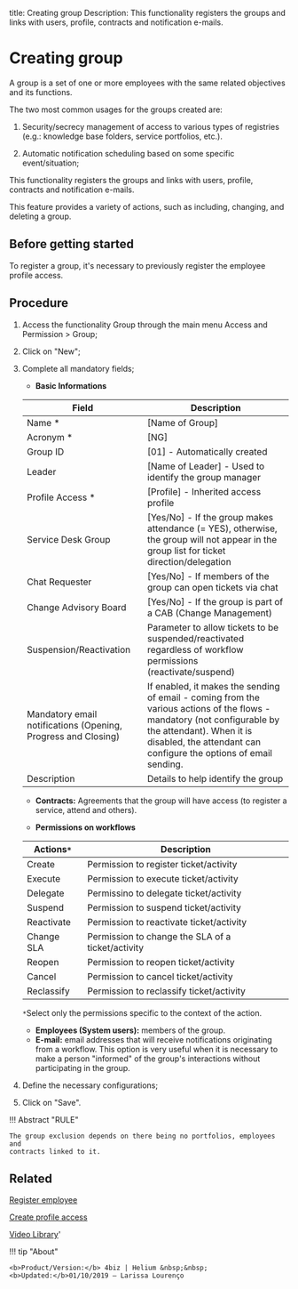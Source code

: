 title: Creating group
Description: This functionality registers the groups and links with users, profile, contracts and notification e-mails.

# Creating group

A group is a set of one or more employees with the same related objectives and its functions.

The two most common usages for the groups created are:

1.	Security/secrecy management of access to various types of registries (e.g.: knowledge base folders, service portfolios, etc.).

2.	Automatic notification scheduling based on some specific event/situation;


This functionality registers the groups and links with users, profile, contracts and notification e-mails.

This feature provides a variety of actions, such as including, changing, and deleting a group.

## Before getting started

To register a group, it's necessary to previously register the employee profile
access.

## Procedure

1.  Access the functionality Group through the main menu Access and Permission
    \> Group;

2.  Click on "New";

3.  Complete all mandatory fields;

    - **Basic Informations**

    |Field|Description|
    |-|-|
    |Name *	|[Name of Group]|
    |Acronym *	|[NG]|
    |Group ID|[01] - Automatically created|
    |Leader|[Name of Leader] - Used to identify the group manager|
    |Profile Access *	|[Profile] - Inherited access profile|
    |Service Desk Group|[Yes/No] - If the group makes attendance (= YES), otherwise, the group will not appear in the group list for ticket direction/delegation|
    |Chat Requester|[Yes/No] - If members of the group can open tickets via chat|
    |Change Advisory Board|[Yes/No] - If the group is part of a CAB (Change Management)|
    |Suspension/Reactivation |Parameter to allow tickets to be suspended/reactivated regardless of workflow permissions (reactivate/suspend)|
    |Mandatory email notifications (Opening, Progress and Closing)|If enabled, it makes the sending of email - coming from the various actions of the flows - mandatory (not configurable by the attendant). When it is disabled, the attendant can configure the options of email sending.|
    |Description |Details to help identify the group|

    - **Contracts:** Agreements that the group will have access (to register a service, attend and others).

    - **Permissions on workflows**

    |Actions```*```| Description|
	  |-|-|
	  |Create|Permission to register ticket/activity|
	  |Execute|Permission to execute ticket/activity|
    |Delegate|Permissino to delegate ticket/activity|
	  |Suspend|Permission to suspend ticket/activity|
    |Reactivate|Permission to reactivate ticket/activity|
    |Change SLA|Permission to change the SLA of a ticket/activity|
	  |Reopen|Permission to reopen ticket/activity|
    |Cancel|Permission to cancel ticket/activity|
    |Reclassify|Permission to reclassify ticket/activity|

    ```*```Select only the permissions specific to the context of the action.

    - **Employees (System users):** members of the group.
    - **E-mail:** email addresses that will receive notifications originating from a workflow. This option is very useful when it is necessary to make a person "informed" of the group's interactions without participating in the group.

4.  Define the necessary configurations;
5.  Click on "Save".


!!! Abstract "RULE"

    The group exclusion depends on there being no portfolios, employees and
    contracts linked to it.    

Related
-----------

[Register employee](/en-us/4biz-helium/initial-settings/access-settings/user/register-employee.html)

[Create profile access](/en-us/4biz-helium/initial-settings/access-settings/profile/create-profile-access.html)

<i class='fa fa-youtube-play  fa-2x' style='color:#97ce17;vertical-align: middle;'> </i> [Video Library](https://www.youtube.com/playlist?list=PLB5qK2uzf2ROVt1SUUxco2tWF8E99_eva)'

!!! tip "About"

    <b>Product/Version:</b> 4biz | Helium &nbsp;&nbsp;
    <b>Updated:</b>01/10/2019 – Larissa Lourenço
